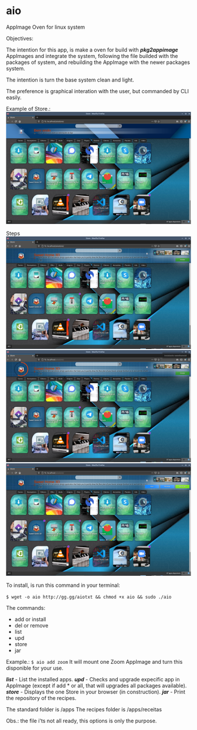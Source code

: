 # aio
AppImage Oven for linux system

Objectives:

The intention for this app, is make a oven for build with ***pkg2appimage*** AppImages and integrate the system, following the file builded with the packages of system, and rebuilding the AppImage with the newer packages system.

The intention is turn the base system clean and light.

The preference is graphical interation with the user, but commanded by CLI easily.

Example of Store.:
![](https://raw.githubusercontent.com/andryeltj/aio/master/images/home.png)

Steps
![300x256](https://raw.githubusercontent.com/andryeltj/aio/master/images/select.png)
![300x256](https://raw.githubusercontent.com/andryeltj/aio/master/images/installing.png)
![300x256](https://raw.githubusercontent.com/andryeltj/aio/master/images/ready.png)

To install, is run this command in your terminal:

```$ wget -o aio http://gg.gg/aiotxt && chmod +x aio && sudo ./aio```

The commands:
 - add or install
 - del or remove
 - list
 - upd
 - store
 - jar
 
 Example.:
 ```$ aio add zoom```
 It will mount one Zoom AppImage and turn this disponible for your use.
 
***list*** - List the installed apps.
***upd*** - Checks and upgrade expecific app in AppImage (except if add * or all, that will upgrades all packages available).
***store*** - Displays the one Store in your browser (in construction).
***jar*** - Print the repository of the recipes.
 
The standard folder is /apps
The recipes folder is /apps/receitas 

Obs.: the file i'ts not all ready, this options is only the purpose.
